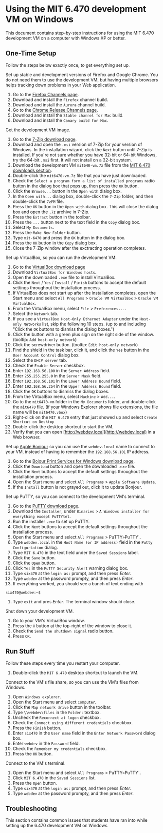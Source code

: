 # Using the MIT 6.470 development VM on Windows

This document contains step-by-step instructions for using the MIT 6.470
development VM on a computer with Windows XP or better.


## One-Time Setup

Follow the steps below exactly once, to get everything set up.

Set up stable and development versions of Firefox and Google Chrome. You do not
need them to use the development VM, but having multiple browsers helps
tracking down problems in your Web application.

1. Go to the [Firefox Channels page](http://www.mozilla.org/firefox/channel/).
1. Download and install the `Firefox` channel build.
1. Download and install the `Aurora` channel build.
1. Go to the
   [Chrome Release Channels page](http://www.chromium.org/getting-involved/dev-channel/).
1. Download and install the `Stable channel for Mac` build.
1. Download and install the `Canary build for Mac`.

Get the development VM image.

1. Go to the [7-Zip download page](http://7-zip.org/download.html).
1. Download and open the `.msi` version of 7-Zip for your version of Windows.
   In the installation wizard, click the `Next` button until 7-Zip is
   installed.
   If you're not sure whether you have 32-bit or 64-bit Windows, try the 64-bit
   `.msi` first. It will not install on a 32-bit system.
1. Download the development VM `mit640-vm.7z` file from the
   [MIT 6.470 downloads section](http://6.470.scripts.mit.edu/TBD).
1. Double-click the `mit6470-vm.7z` file that you have just downloaded.
1. Check the `Select a program form a list of installed programs` radio button
   in the dialog box that pops up, then press the `OK` button.
1. Click the `Browse...` button in the `Open with` dialog box.
1. In the `Open with...` dialog box, double-click the `7-Zip` folder, and then
   double-click the `7zFM` file.
1. Press the `OK` button in the `Open with` dialog box. This will close the
   dialog box and open the `.7z` archive in 7-Zip.
1. Press the `Extract` button in the toolbar.
1. Press the `...` button next to the text field in the `Copy` dialog box.
1. Select `My Documents`.
1. Press the `Make New Folder` button.
1. Type `mit-6470` and press the `OK` button in the dialog box.
1. Press the `OK` button in the `Copy` dialog box.
1. Close the 7-Zip window after the exctracting operation completes.

Set up VirtualBox, so you can run the development VM.

1. Go to the
   [VirtualBox download page](https://www.virtualbox.org/wiki/Downloads)
1. Download `VirtualBox for Windows hosts`.
1. Open the downloaded `.exe` file to install VirtualBox.
1. Click the `Next` / `Yes` / `Install` / `Finish` buttons to accept the
   default settings throughout the installation process.
1. If VirtualBox does not start up after the installation completes, open the
   Start menu and select `All Programs` > `Oracle VM VirtualBox` >
   `Oracle VM VirtualBox`.
1. From the VirtualBox menu, select `File` > `Preferences...`.
1. Select the `Network` tab.
1. If you see a `VirtualBox Host-Only Ethernet Adapter` under the
   `Host-only Networks` list, skip the following 10 steps.
   (up to and including "Click the `OK` buttons to dismiss the dialog boxes.")
1. Click the button with a green plus sign on the right side of the window.
   (tooltip: `Add host-only network`)
1. Click the screwdriver button. (tooltip: `Edit host-only network`)
1. Find the shield in the task bar, click it, and click the `Yes` button in the
   `User Account Control` dialog box.
1. Select the `DHCP server` tab.
1. Check the `Enable Server` checkbox.
1. Enter `192.168.56.100` in the `Server Address` field.
1. Enter `255.255.255.0` in the `Server Mask` field.
1. Enter `192.168.56.101` in the `Lower Address Bound` field.
1. Enter `192.168.56.254` in the `Upper Address Bound` field.
1. Click the `OK` buttons to dismiss the dialog boxes.
1. From the VirtualBox menu, select `Machine` > `Add...`.
1. Go to the `mit6470-vm` folder in the `My Documents` folder, and double-click
   the `mit6470` file. (if your Windows Explorer shows file extensions, the
   file name will be `mit6470.vbox`)
1. Right-click on the `MIT 6.470` entry that just showed up and select
   `Create Shortcut on Desktop`
1. Double-click the desktop shortcut to start the VM.
1. Verify that you can open [http://webdev.local](http://webdev.local) in a Web
   browser.

Set up [Apple Bonjour](http://www.apple.com/support/bonjour/) so you can
use the `webdev.local` name to connect to your VM, instead of having to
remember the `192.168.56.101` IP address.

1. Go to the
   [Bojour Print Services for Windows download page](http://support.apple.com/kb/DL999).
1. Click the `Download` button and open the downloaded `.exe` file.
1. Click the `Next` buttons to accept the default settings throughout the
   installation process.
1. Open the Start menu and select `All Programs` > `Apple Software Update`.
1. If the `Install` button is not grayed out, click it to update Bonjour.

Set up PuTTY, so you can connect to the development VM's terminal.

1. Go to the
   [PuTTY download page](http://www.chiark.greenend.org.uk/~sgtatham/putty/download.html).
1. Download the `Installer`, under `Binaries` >
   `A Windows installer for everything except PuTTYtel`.
1. Run the installer `.exe` to set up PuTTY.
1. Click the `Next` buttons to accept the default settings throughout the
   installation process.
1. Open the Start menu and select `All Programs` > PuTTY` > `PuTTY`.
1. Type `webdev.local` in the `Host Name (or IP address)` field in the
   `Putty Configurtation` dialog.
1. Type `MIT 6.470` in the text field under the `Saved Sessions` label.
1. Click the `Save` button.
1. Click the `Open` button.
1. Click `Yes` in the `PuTTY Security Alert` warning dialog box.
1. Type `six470` at the `login as:` prompt, and then press _Enter_.
1. Type `webdev` at the password prompty, and then press _Enter_.
1. If everything worked, you should see a bunch of text ending with

```
six470@webdev:~$
```

1. Type `exit` and pres _Enter_. The terminal window should close.

Shut down your development VM.

1. Go to your VM's VirtualBox window.
1. Press the `X` button at the top-right of the window to close it.
1. Check the `Send the shutdown signal` radio button.
1. Press `OK`.

## Run Stuff

Follow these steps every time you restart your computer.

1. Double-click the `MIT 6.470` desktop shortcut to launch the VM.

Connect to the VM's file share, so you can use the VM's files from Windows.

1. Open `Windows explorer`.
1. Open the Start menu and select `Computer`.
1. Click the `Map network drive` button in the toolbar.
1. Type `\\webdev\files` in the `Folder:` textbox.
1. Uncheck the `Reconnect at logon` checkbox.
1. Check the `Connect using different credentials` checkbox.
1. Press the `Finish` button.
1. Enter `six470` in the `User name` field in the `Enter Network Password`
   dialog box.
1. Enter `webdev` in the `Password` field.
1. Check the `Remember my credentials` checkbox.
1. Press the `OK` button.

Connect to the VM's terminal.

1. Open the Start menu and select `All Programs` > PuTTY` > `PuTTY`.
1. Click `MIT 6.470` in the `Saved Sessions` list.
1. Press the `Open` button.
1. Type `six470` at the `login as:` prompt, and then press _Enter_.
1. Type `webdev` at the password prompty, and then press _Enter_.


## Troubleshooting

This section contains common issues that students have ran into while setting
up the 6.470 development VM on Windows.


